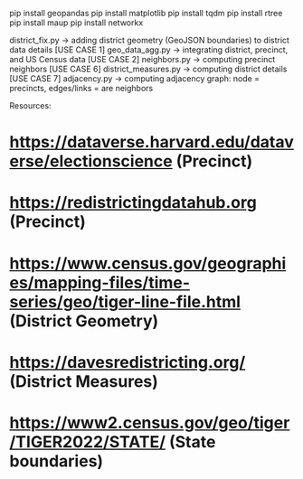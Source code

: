 pip install geopandas
pip install matplotlib
pip install tqdm
pip install rtree
pip install maup
pip install networkx

district_fix.py -> adding district geometry (GeoJSON boundaries) to district data details
[USE CASE 1] geo_data_agg.py -> integrating district, precinct, and US Census data
[USE CASE 2] neighbors.py -> computing precinct neighbors 
[USE CASE 6] district_measures.py -> computing district details
[USE CASE 7] adjacency.py -> computing adjacency graph: node = precincts, edges/links = are neighbors

Resources:
# https://dataverse.harvard.edu/dataverse/electionscience (Precinct)
# https://redistrictingdatahub.org (Precinct)
# https://www.census.gov/geographies/mapping-files/time-series/geo/tiger-line-file.html (District Geometry)
# https://davesredistricting.org/ (District Measures)
# https://www2.census.gov/geo/tiger/TIGER2022/STATE/ (State boundaries)
